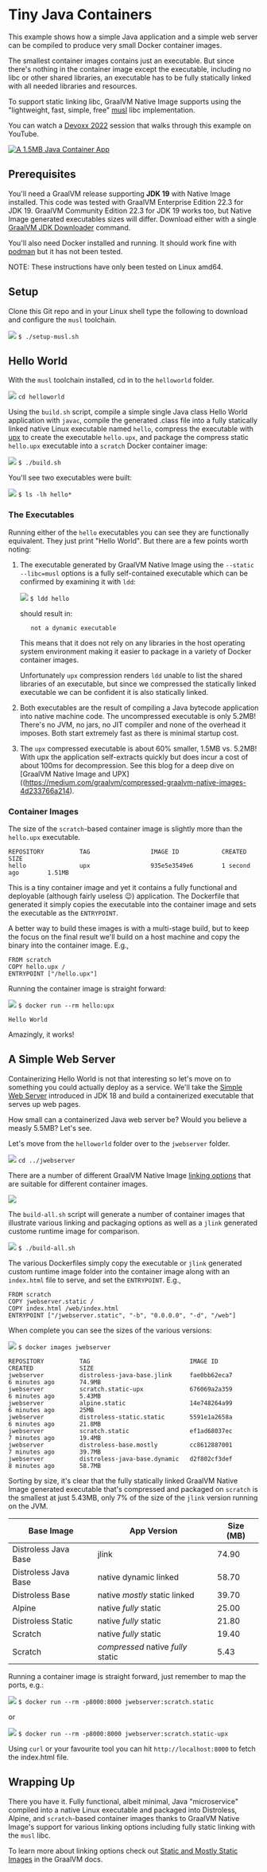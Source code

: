 # Tiny Java Containers

This example shows how a simple Java application and a simple web
server can be compiled to produce very small Docker container images. 

The smallest container images contains just an executable.  But since there's
nothing in the container image except the executable, including no libc or other
shared libraries, an executable has to be fully statically linked with all
needed libraries and resources.

To support static linking libc, GraalVM Native Image supports using the
"lightweight, fast, simple, free" [musl](https://musl.libc.org/) libc
implementation.

You can watch a [Devoxx 2022](https://devoxx.be/) session that walks through
this example on YouTube. 

[![A 1.5MB Java Container
App](images/youtube.png)](https://youtu.be/6wYrAtngIVo)

## Prerequisites

You'll need a GraalVM release supporting **JDK 19** with Native Image installed.
This code was tested with GraalVM Enterprise Edition 22.3 for JDK 19. GraalVM
Community Edition 22.3 for JDK 19 works too, but Native Image generated
executables sizes will differ.  Download either with a single [GraalVM JDK
Downloader](https://github.com/graalvm/graalvm-jdk-downloader) command.

You'll also need Docker installed and running. It should work fine with
[podman](https://podman.io/) but it has not been tested.

NOTE: These instructions have only been tested on Linux amd64.

## Setup

Clone this Git repo and in your Linux shell type the following to download and
configure the `musl` toolchain.

![](images/keyboard.jpg) `$ ./setup-musl.sh`


## Hello World

With the `musl` toolchain installed, cd in to the `helloworld` folder.

![](images/keyboard.jpg) `cd helloworld`

Using the `build.sh` script, compile a simple single Java class Hello World
application with `javac`, compile the generated .class file into a fully
statically linked native Linux executable named `hello`, compress the executable
with [upx](https://upx.github.io/) to create the executable `hello.upx`, and
package the compress static `hello.upx` executable into a `scratch`
Docker container image:

![](images/keyboard.jpg) `$ ./build.sh`

You'll see two executables were built:

![](images/keyboard.jpg) `$ ls -lh hello*`

### The Executables

Running either of the `hello` executables you can see they are functionally
equivalent. They just print "Hello World". But there are a few points worth
noting:

1. The executable generated by GraalVM Native Image using the 
   `--static --libc=musl` options is a fully self-contained executable which can be
   confirmed by examining it with `ldd`:

   ![](images/keyboard.jpg) `$ ldd hello`

   should result in:

   ```shell
      not a dynamic executable
   ```

   This means that it does not rely on any libraries in the host operating system
   environment making it easier to package in a variety of Docker container images.

   Unfortunately `upx` compression renders `ldd` unable to list the shared
   libraries of an executable, but since we compressed the statically linked
   executable we can be confident it is also statically linked.

2. Both executables are the result of compiling a Java bytecode application into
   native machine code. The uncompressed executable is only 5.2MB!  There's no
   JVM, no jars, no JIT compiler and none of the overhead it imposes.  Both
   start extremely fast as there is minimal startup cost.
3. The `upx` compressed executable is about 60% smaller, 1.5MB vs. 5.2MB! With
   upx the application self-extracts quickly but does incur a cost of about
   100ms for decompression.  See this blog for a deep dive on [GraalVM Native
   Image and
   UPX]((https://medium.com/graalvm/compressed-graalvm-native-images-4d233766a214).  

### Container Images

The size of the `scratch`-based container image is slightly more than the `hello.upx`
executable.  

```shell
REPOSITORY          TAG                 IMAGE ID            CREATED             SIZE
hello               upx                 935e5e3549e6        1 second ago        1.51MB
```

This is a tiny container image and yet it contains a fully functional and
deployable (although fairly useless 😉) application.  The Dockerfile that
generated it simply copies the executable into the container image and sets the
executable as the `ENTRYPOINT`.  

A better way to build these images is with a multi-stage build, but to keep the
focus on the final result we'll build on a host machine and copy the binary into
the container image. E.g.,

```docker
FROM scratch
COPY hello.upx /
ENTRYPOINT ["/hello.upx"]
```

Running the container image is straight forward:

![](images/keyboard.jpg) `$ docker run --rm hello:upx`

```shell
Hello World
```

Amazingly, it works!

## A Simple Web Server

Containerizing Hello World is not that interesting so let's move on to something
you could actually deploy as a service. We'll take the [Simple Web
Server](https://blogs.oracle.com/javamagazine/post/java-18-simple-web-server)
introduced in JDK 18 and build a containerized executable that serves up web
pages.

How small can a containerized Java web server be? Would you believe a measly
5.5MB? Let's see.

Let's move from the `helloworld` folder over to the `jwebserver` folder. 

![](images/keyboard.jpg) `cd ../jwebserver`

There are a number of different GraalVM Native Image [linking
options](https://www.graalvm.org/22.0/reference-manual/native-image/StaticImages/)
that are suitable for different container images.

![](images/linkingoptions.png)

The `build-all.sh` script will generate a number of container images that
illustrate various linking and packaging options as well as a `jlink` generated
custome runtime image for comparison.

![](images/keyboard.jpg) `$ ./build-all.sh`

The various Dockerfiles simply copy the executable or `jlink` generated custom
runtime image folder into the container image along with an `index.html` file to
serve, and set the `ENTRYPOINT`.  E.g.,

```docker
FROM scratch
COPY jwebserver.static /
COPY index.html /web/index.html
ENTRYPOINT ["/jwebserver.static", "-b", "0.0.0.0", "-d", "/web"]
```

When complete you can see the sizes of the various versions:

![](images/keyboard.jpg) `$ docker images jwebserver`

```shell
REPOSITORY          TAG                            IMAGE ID            CREATED             SIZE
jwebserver          distroless-java-base.jlink     fae0bb62eca7        6 minutes ago       74.9MB
jwebserver          scratch.static-upx             676069a2a359        6 minutes ago       5.43MB
jwebserver          alpine.static                  14e748264a99        6 minutes ago       25MB
jwebserver          distroless-static.static       5591e1a2658a        6 minutes ago       21.8MB
jwebserver          scratch.static                 ef1ad68037ec        7 minutes ago       19.4MB
jwebserver          distroless-base.mostly         cc8612887001        7 minutes ago       39.7MB
jwebserver          distroless-java-base.dynamic   d2f802cf3def        8 minutes ago       58.7MB
```

Sorting by size, it's clear that the fully statically linked GraalVM Native
Image generated executable that's compressed and packaged on `scratch` is the
smallest at just 5.43MB, only 7% of the size of the `jlink` version running on
the JVM.

| Base Image           | App Version                        | Size (MB) |
| -------------------- | ---------------------------------- | --------- |
| Distroless Java Base | jlink                              |     74.90 |
| Distroless Java Base | native dynamic linked              |     58.70 |
| Distroless Base      | native *mostly* static linked      |     39.70 |
| Alpine               | native *fully* static              |     25.00 |
| Distroless Static    | native *fully* static              |     21.80 |
| Scratch              | native *fully* static              |     19.40 |
| Scratch              | *compressed* native *fully* static |      5.43 |

Running a container image is straight forward, just remember to map the ports, e.g.:

![](images/keyboard.jpg) `$ docker run --rm -p8000:8000 jwebserver:scratch.static`

or

![](images/keyboard.jpg) `$ docker run --rm -p8000:8000 jwebserver:scratch.static-upx`

Using `curl` or your favourite tool you can hit `http://localhost:8000` to fetch
the index.html file.

## Wrapping Up

There you have it.  Fully functional, albeit minimal, Java "microservice" compiled
into a native Linux executable and packaged into Distroless, Alpine, and
`scratch`-based container images thanks to GraalVM Native Image's support for
various linking options including fully static linking with the `musl` libc.

To learn more about linking options check out [Static and Mostly Static
Images](https://www.graalvm.org/22.0/reference-manual/native-image/StaticImages/)
in the GraalVM docs.
